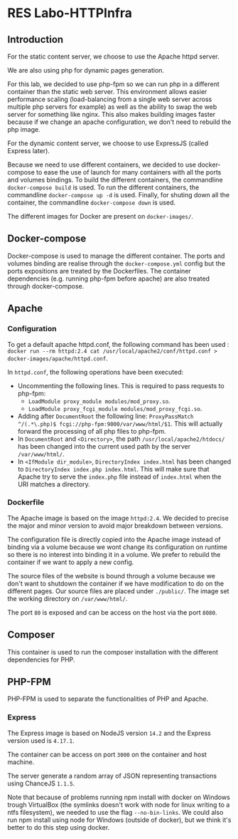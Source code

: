 # RES Labo-HTTPInfra

## Introduction
For the static content server, we choose to use the Apache httpd server.

We are also using php for dynamic pages generation.

For this lab, we decided to use php-fpm so we can run php in a different container than the static web server.
This environment allows easier performance scaling (load-balancing from a single web server across multiple php servers for example) as well as the ability to swap the web server for something like nginx.
This also makes building images faster because if we change an apache configuration, we don't need to rebuild the php image.

For the dynamic content server, we choose to use ExpressJS (called Express later).

Because we need to use different containers, we decided to use docker-compose to ease the use of launch for many containers with all the ports and volumes bindings.
To build the different containers, the commandline `docker-compose build` is used.
To run the different containers, the commandline `docker-compose up -d` is used.
Finally, for shuting down all the container, the commandline `docker-compose down` is used.

The different images for Docker are present on `docker-images/`.

## Docker-compose
Docker-compose is used to manage the different container.
The ports and volumes binding are realise through the `docker-compose.yml` config but the ports expositions are treated by the Dockerfiles.
The container dependencies (e.g. running php-fpm before apache) are also treated through docker-compose.

## Apache
### Configuration
To get a default apache httpd.conf, the following command has been used : `docker run --rm httpd:2.4 cat /usr/local/apache2/conf/httpd.conf > docker-images/apache/httpd.conf`.

In `httpd.conf`, the following operations have been executed:
- Uncommenting the following lines. This is required to pass requests to php-fpm:
  - `LoadModule proxy_module modules/mod_proxy.so`.
  - `LoadModule proxy_fcgi_module modules/mod_proxy_fcgi.so`.
- Adding after `DocumentRoot` the following line: `ProxyPassMatch ^/(.*\.php)$ fcgi://php-fpm:9000/var/www/html/$1`. This will actually forward the processing of all php files to php-fpm.
- In `DocumentRoot` and `<Directory>`, the path `/usr/local/apache2/htdocs/` has been changed into the current used path by the server `/var/www/html/`.
- In `<IfModule dir_module>`, `DirectoryIndex index.html` has been changed to `DirectoryIndex index.php index.html`. This will make sure that Apache try to serve the `index.php` file instead of `index.html` when the URI matches a directory.

### Dockerfile
The Apache image is based on the image `httpd:2.4`.
We decided to precise the major and minor version to avoid major breakdown between versions.

The configuration file is directly copied into the Apache image instead of binding via a volume because we wont change its configuration on runtime so there is no interest into binding it in a volume.
We prefer to rebuild the container if we want to apply a new config.

The source files of the website is bound through a volume because we don't want to shutdown the container if we have modification to do on the different pages.
Our source files are placed under `./public/`.
The image set the working directory on `/var/www/html/`.

The port `80` is exposed and can be access on the host via the port `8080`.

## Composer
This container is used to run the composer installation with the different dependencies for PHP.

## PHP-FPM
PHP-FPM is used to separate the functionalities of PHP and Apache.

### Express
The Express image is based on NodeJS version ``14.2`` and the Express version used is ``4.17.1``.

The container can be access on port ``3000`` on the container and host machine.

The server generate a random array of JSON representing transactions using ChanceJS ``1.1.5``.

Note that because of problems running npm install with docker on Windows trough VirtualBox (the symlinks doesn't work with node for linux writing to a ntfs filesystem), we needed to use the flag `--no-bin-links`.
We could also run npm install using node for Windows (outside of docker), but we think it's better to do this step using docker.
